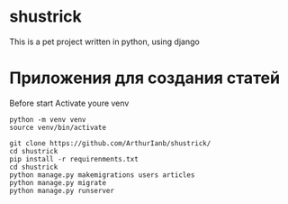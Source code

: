 # shustrick

This is a pet project written in python, using django
# Приложения для создания статей
Before start Activate youre venv
```
python -m venv venv
source venv/bin/activate
```

```
git clone https://github.com/ArthurIanb/shustrick/
cd shustrick
pip install -r requirenments.txt
cd shustrick
python manage.py makemigrations users articles
python manage.py migrate
python manage.py runserver
```
